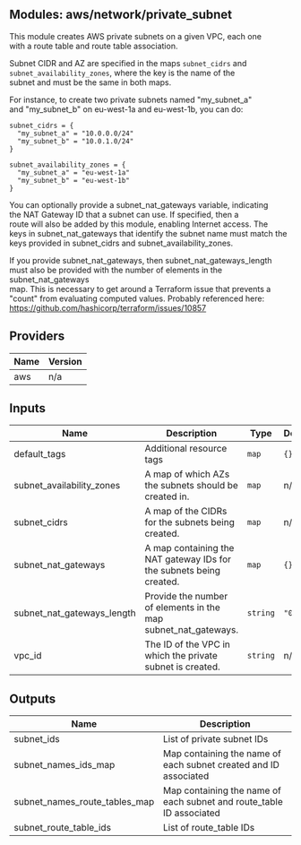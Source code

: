 ## Modules: aws/network/private\_subnet

This module creates AWS private subnets on a given VPC, each one  
with a route table and route table association.

Subnet CIDR and AZ are specified in the maps `subnet_cidrs` and
`subnet_availability_zones`, where the key is the name of the  
subnet and must be the same in both maps.

For instance, to create two private subnets named "my\_subnet\_a"  
and "my\_subnet\_b" on eu-west-1a and eu-west-1b, you can do:

```
subnet_cidrs = {
  "my_subnet_a" = "10.0.0.0/24"
  "my_subnet_b" = "10.0.1.0/24"
}

subnet_availability_zones = {
  "my_subnet_a" = "eu-west-1a"
  "my_subnet_b" = "eu-west-1b"
}
```

You can optionally provide a subnet\_nat\_gateways variable, indicating  
the NAT Gateway ID that a subnet can use. If specified, then a  
route will also be added by this module, enabling Internet access. The  
keys in subnet\_nat\_gateways that identify the subnet name must match the  
keys provided in subnet\_cidrs and subnet\_availability\_zones.

If you provide subnet\_nat\_gateways, then subnet\_nat\_gateways\_length  
must also be provided with the number of elements in the subnet\_nat\_gateways  
map. This is necessary to get around a Terraform issue that prevents a
"count" from evaluating computed values. Probably referenced here:  
https://github.com/hashicorp/terraform/issues/10857

## Providers

| Name | Version |
|------|---------|
| aws | n/a |

## Inputs

| Name | Description | Type | Default | Required |
|------|-------------|------|---------|:-----:|
| default\_tags | Additional resource tags | `map` | `{}` | no |
| subnet\_availability\_zones | A map of which AZs the subnets should be created in. | `map` | n/a | yes |
| subnet\_cidrs | A map of the CIDRs for the subnets being created. | `map` | n/a | yes |
| subnet\_nat\_gateways | A map containing the NAT gateway IDs for the subnets being created. | `map` | `{}` | no |
| subnet\_nat\_gateways\_length | Provide the number of elements in the map subnet\_nat\_gateways. | `string` | `"0"` | no |
| vpc\_id | The ID of the VPC in which the private subnet is created. | `string` | n/a | yes |

## Outputs

| Name | Description |
|------|-------------|
| subnet\_ids | List of private subnet IDs |
| subnet\_names\_ids\_map | Map containing the name of each subnet created and ID associated |
| subnet\_names\_route\_tables\_map | Map containing the name of each subnet and route\_table ID associated |
| subnet\_route\_table\_ids | List of route\_table IDs |

